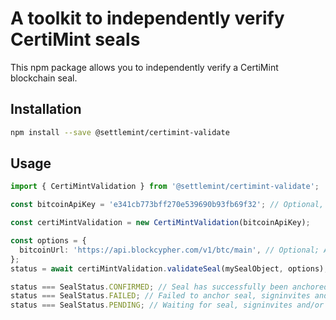 # A toolkit to independently verify CertiMint seals

This npm package allows you to independently verify a CertiMint blockchain seal.

## Installation

```sh
npm install --save @settlemint/certimint-validate
```

## Usage

```typescript
import { CertiMintValidation } from '@settlemint/certimint-validate';

const bitcoinApiKey = 'e341cb773bff270e539690b93fb69f32'; // Optional, your api key from blockcypher if you use bitcoin anchors

const certiMintValidation = new CertiMintValidation(bitcoinApiKey);

const options = {
  bitcoinUrl: 'https://api.blockcypher.com/v1/btc/main', // Optional; Api url for bitcoin
};
status = await certiMintValidation.validateSeal(mySealObject, options);

status === SealStatus.CONFIRMED; // Seal has successfully been anchored
status === SealStatus.FAILED; // Failed to anchor seal, signinvites and/or signatures
status === SealStatus.PENDING; // Waiting for seal, signinvites and/or signatures to be anchored
```
